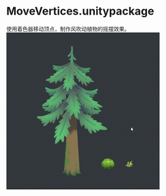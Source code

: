 # MoveVertices.unitypackage
使用着色器移动顶点，制作风吹动植物的摇摆效果。         
![](Assets/MoveVertices.gif)           
